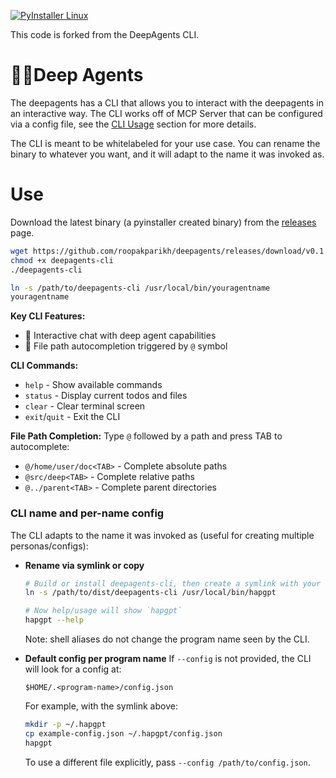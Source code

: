 [![PyInstaller Linux](https://github.com/roopakparikh/deepagents/actions/workflows/main.yml/badge.svg)](https://github.com/roopakparikh/deepagents/actions/workflows/main.yml)

This code is forked from the  DeepAgents CLI.

# 🧠🤖Deep Agents
The deepagents has a CLI that allows you to interact with the deepagents in an interactive way. The CLI works off of MCP Server that can be configured via a config file, see the [CLI Usage](#cli-usage) section for more details.

The CLI is meant to be whitelabeled for your use case. You can rename the binary to whatever you want, and it will adapt to the name it was invoked as.

# Use
Download the latest binary (a pyinstaller created binary) from the [releases](https://github.com/roopakparikh/deepagents/releases) page.

```bash
wget https://github.com/roopakparikh/deepagents/releases/download/v0.1.0/deepagents-cli
chmod +x deepagents-cli
./deepagents-cli

ln -s /path/to/deepagents-cli /usr/local/bin/youragentname
youragentname
```

**Key CLI Features:**
- 🤖 Interactive chat with deep agent capabilities
- 📁 File path autocompletion triggered by `@` symbol

**CLI Commands:**
- `help` - Show available commands
- `status` - Display current todos and files
- `clear` - Clear terminal screen
- `exit`/`quit` - Exit the CLI

**File Path Completion:**
Type `@` followed by a path and press TAB to autocomplete:
- `@/home/user/doc<TAB>` - Complete absolute paths
- `@src/deep<TAB>` - Complete relative paths
- `@../parent<TAB>` - Complete parent directories

### CLI name and per-name config

The CLI adapts to the name it was invoked as (useful for creating multiple personas/configs):

- **Rename via symlink or copy**
  ```bash
  # Build or install deepagents-cli, then create a symlink with your desired name
  ln -s /path/to/dist/deepagents-cli /usr/local/bin/hapgpt

  # Now help/usage will show `hapgpt`
  hapgpt --help
  ```
  Note: shell aliases do not change the program name seen by the CLI.

- **Default config per program name**
  If `--config` is not provided, the CLI will look for a config at:
  ```
  $HOME/.<program-name>/config.json
  ```
  For example, with the symlink above:
  ```bash
  mkdir -p ~/.hapgpt
  cp example-config.json ~/.hapgpt/config.json
  hapgpt
  ```
  To use a different file explicitly, pass `--config /path/to/config.json`.


